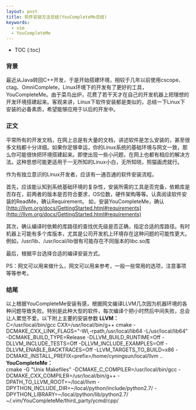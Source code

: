 ```yaml
---
layout: post
title: 软件安装方法总结(YouCompleteMe总结)
keywords:
  - vim
  - YouCompleteMe
---
```


* TOC
{:toc}

### 背景
最近从Java转回C++开发，于是开始搭建环境，相较于几年以前使用cscope、ctag、OmniComplete，Linux环境下的开发有了更好的工具，YouCompleteMe。由于菜鸟出炉，花费了若干天才在自己的开发机器上把理想的开发环境搭建起来。客观来讲，Linux下软件安装都是类似的，总结一下Linux下安装的必备素质，希望能够应用于以后的开发中。

### 正文
平常所有的开发文档，在网上总是有大量的文档，讲述软件是怎么安装的，甚至很多文档都十分详细。如果你足够幸运，你的Linux系统的基础环境与网文一致，那么你可能很快把环境搭建起来。即使出现一些小问题，在网上也都有相应的解决方法。这种思想可能更适用于一无所知的Linux小白，无所知晓，照猫画虎就行。


作为有独立意识的Linux开发者，应该有一通百通的软件安装流程。

首先，应该能认知到系统基础环境的复杂性，安装所需的工具是否完备，依赖库是否存在，前两者的版本是否符合要求，OS位数，硬件架构等等。认真阅读软件安装的ReadMe，确认Requirement。
如，安装YouCompleteMe，确认[http://llvm.org/docs/GettingStarted.html#requirements](http://llvm.org/docs/GettingStarted.html#requirements)

其次，确认编译时依赖的库路径的查找优先级是否正确，指定合适的库路径。有时机器上可能有多个库版本，尤其是公司开发机上环境存在这种问题的可能性更大。例如，/usr/lib、/usr/local/lib很有可能存在不同版本的libc.so库

最后，根据平台选择合适的编译安装方式。

PS：网文可以用来做什么，网文可以用来参考，一般一些常用的选项，注意事项等等参考。

### 结尾
以上根据YouCompleteMe安装有感，根据网文编译LLVM几次因为机器环境的各种问题导致失败。特别是此种大型的软件，每次编译个把小时然后中间失败，总会让人累觉不爱。以下附上主要的安装参数
**LLVM：**   
C=/usr/local/bin/gcc CXX=/usr/local/bin/g++ cmake -DCMAKE_CXX_LINK_FLAGS="-Wl,-rpath,/usr/local/lib64 -L/usr/local/lib64"  -DCMAKE_BUILD_TYPE=Release -DLLVM_BUILD_RUNTIME=Off -DLLVM_INCLUDE_TESTS=Off -DLLVM_INCLUDE_EXAMPLES=Off -DLLVM_ENABLE_BACKTRACES=Off -LLVM_TARGETS_TO_BUILD=x86 -DCMAKE_INSTALL_PREFIX=prefix=/home/cyningsun/local/llvm ..
**YouCompleteMe：**  
cmake -G "Unix Makefiles" -DCMAKE_C_COMPILER=/usr/local/bin/gcc -DCMAKE_CXX_COMPILER=/usr/local/bin/g++ -DPATH_TO_LLVM_ROOT=~/local/llvm -DPYTHON_INCLUDE_DIR=~/local/python/include/python2.7/ -DPYTHON_LIBRARY=~/local/python/lib/python2.7/ ~/.vim/YouCompleteMe/third_party/ycmd/cpp/


